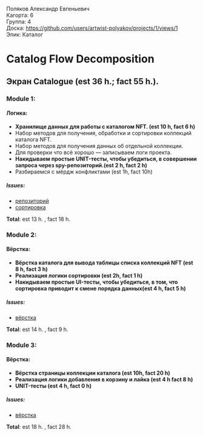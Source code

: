 Поляков Александр Евгеньевич
<br /> Кагорта: 6
<br /> Группа: 4
<br /> Доска: https://github.com/users/artwist-polyakov/projects/1/views/1
<br /> Эпик: Каталог

# Catalog Flow Decomposition
## Экран Catalogue (est 36 h.; fact 55 h.).

### Module 1:

#### Логика:
- **Хранилище данных для работы с каталогом NFT. (est 10 h, fact 6 h)**
- Набор методов для получения, обработки и сортировки коллекций каталога NFT.
- Набор методов для получения данных об отдельной коллекции.
- Для проверки что всё хорошо — записываем логи проекта.
- **Накидываем простые UNIT-тесты, чтобы убедиться, в совершении запроса через spy-репозиторий.(est 2 h, fact 2 h)**
- Разбираемся с мёрдж конфликтами (est 1h, fact 10h)

##### Issues:
- [репозиторий](https://github.com/artwist-polyakov/iOS-FakeNFT-StarterProject-Public/issues/4)
- [сортировка](https://github.com/artwist-polyakov/iOS-FakeNFT-StarterProject-Public/issues/5)

**Total**: est 13 h. , fact 18 h.

### Module 2:

#### Вёрстка:
- **Вёрстка каталога для вывода таблицы списка коллекций NFT (est 8 h, fact 3 h)**
- **Реализация логики сортировки (est 2h, fact 1 h)**
- **Накидываем простые UI-тесты, чтобы убедиться, в том, что сортировка приводит к смене порядка данных(est 4 h, fact 5 h)**

##### Issues:
- [вёрстка](https://github.com/artwist-polyakov/iOS-FakeNFT-StarterProject-Public/issues/6)

**Total**: est 14 h. , fact 9 h.

### Module 3:

#### Вёрстка:
- **Вёрстка страницы коллекции каталога (est 10h, fact 20 h)**
- **Реализация логики добавления в корзину и лайка (est 4 h fact 8 h)**
- **UNIT-тесты (est 4 h, fact 0 h)**

##### Issues:
- [вёрстка](https://github.com/artwist-polyakov/iOS-FakeNFT-StarterProject-Public/issues/7)

**Total**: est 18 h. , fact 28 h.

